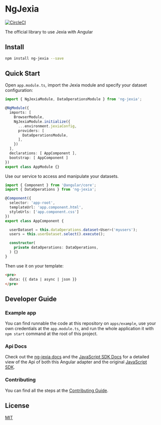 # NgJexia

[![CircleCI](https://circleci.com/gh/jexia/ng-jexia.svg?style=svg)](https://circleci.com/gh/jexia/ng-jexia)

The official library to use Jexia with Angular

## Install

```bash
npm install ng-jexia --save
```

## Quick Start

Open `app.module.ts`, import the Jexia module and specify your dataset configuration:

```ts
import { NgJexiaModule, DataOperationsModule } from 'ng-jexia';

@NgModule({
  imports: [
    BrowserModule,
    NgJexiaModule.initialize({
      ...environment.jexiaConfig,
      providers: [
        DataOperationsModule,
      ],
    })
  ],
  declarations: [ AppComponent ],
  bootstrap: [ AppComponent ]
})
export class AppModule {}
```

Use our service to access and manipulate your datasets.

```ts
import { Component } from '@angular/core';
import { DataOperations } from 'ng-jexia';

@Component({
  selector: 'app-root',
  templateUrl: 'app.component.html',
  styleUrls: ['app.component.css']
})
export class AppComponent {

  userDataset = this.dataOperations.dataset<User>('myusers');
  users = this.userDataset.select().execute();

  constructor(
    private dataOperations: DataOperations,
  ) {}
}
```

Then use it on your template:

```html
<pre>
  data: {{ data | async | json }}
</pre>
```

## Developer Guide

### Example app

You can find runnable the code at this repository on `apps/example`, use your own credentials at the `app.module.ts`,
and run the whole application it with `npm start` command at the root of this project.

### Api Docs

Check out the [ng-jexia docs](https://jexia.github.io/ng-jexia/) and the [JavaScript SDK Docs](https://jexia.github.io/jexia-sdk-js/)
for a detailed view of the Api of both this Angular adapter and the original [JavaScript SDK](https://github.com/jexia/jexia-sdk-js/).

### Contributing

You can find all the steps at the [Contributing Guide](CONTRIBUTING.md).

## License

[MIT](LICENSE)
